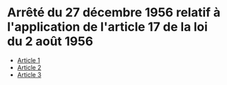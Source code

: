 # Arrêté du 27 décembre 1956 relatif à l'application de l'article 17 de la loi du 2 août 1956

- [Article 1](article-1.md)
- [Article 2](article-2.md)
- [Article 3](article-3.md)

